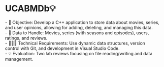 <h1> UCABMDb💡 </h1>

<p>
- 👀 Objective: Develop a C++ application to store data about movies, series, and user opinions, allowing for adding, deleting, and managing this data. <br>
- 🎥 Data to Handle: Movies, series (with seasons and episodes), users, ratings, and reviews.  <br>
- 👨🏻‍💻 Technical Requirements: Use dynamic data structures, version control with Git, and development in Visual Studio Code.  <br>
- 💡 Evaluation: Two lab reviews focusing on file reading/writing and data management.  <br>
</p>
